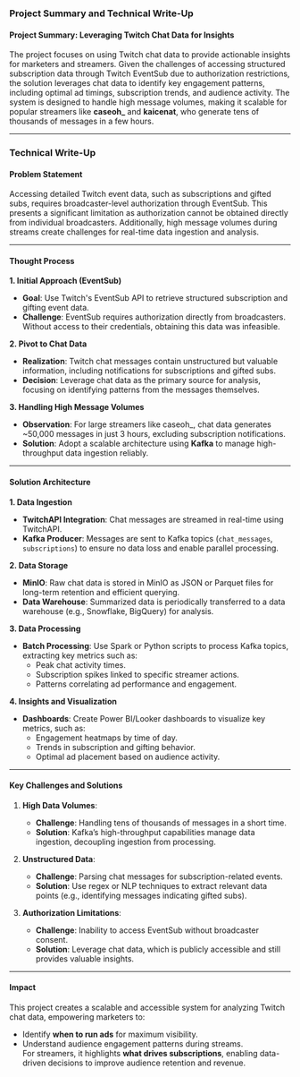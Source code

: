 ### **Project Summary and Technical Write-Up**

#### **Project Summary: Leveraging Twitch Chat Data for Insights**

The project focuses on using Twitch chat data to provide actionable insights for marketers and streamers. Given the challenges of accessing structured subscription data through Twitch EventSub due to authorization restrictions, the solution leverages chat data to identify key engagement patterns, including optimal ad timings, subscription trends, and audience activity. The system is designed to handle high message volumes, making it scalable for popular streamers like **caseoh\_** and **kaicenat**, who generate tens of thousands of messages in a few hours.

---

### **Technical Write-Up**

#### **Problem Statement**

Accessing detailed Twitch event data, such as subscriptions and gifted subs, requires broadcaster-level authorization through EventSub. This presents a significant limitation as authorization cannot be obtained directly from individual broadcasters. Additionally, high message volumes during streams create challenges for real-time data ingestion and analysis.

---

#### **Thought Process**

**1. Initial Approach (EventSub)**

- **Goal**: Use Twitch's EventSub API to retrieve structured subscription and gifting event data.
- **Challenge**: EventSub requires authorization directly from broadcasters. Without access to their credentials, obtaining this data was infeasible.

**2. Pivot to Chat Data**

- **Realization**: Twitch chat messages contain unstructured but valuable information, including notifications for subscriptions and gifted subs.
- **Decision**: Leverage chat data as the primary source for analysis, focusing on identifying patterns from the messages themselves.

**3. Handling High Message Volumes**

- **Observation**: For large streamers like caseoh\_, chat data generates ~50,000 messages in just 3 hours, excluding subscription notifications.
- **Solution**: Adopt a scalable architecture using **Kafka** to manage high-throughput data ingestion reliably.

---

#### **Solution Architecture**

**1. Data Ingestion**

- **TwitchAPI Integration**: Chat messages are streamed in real-time using TwitchAPI.
- **Kafka Producer**: Messages are sent to Kafka topics (`chat_messages`, `subscriptions`) to ensure no data loss and enable parallel processing.

**2. Data Storage**

- **MinIO**: Raw chat data is stored in MinIO as JSON or Parquet files for long-term retention and efficient querying.
- **Data Warehouse**: Summarized data is periodically transferred to a data warehouse (e.g., Snowflake, BigQuery) for analysis.

**3. Data Processing**

- **Batch Processing**: Use Spark or Python scripts to process Kafka topics, extracting key metrics such as:
  - Peak chat activity times.
  - Subscription spikes linked to specific streamer actions.
  - Patterns correlating ad performance and engagement.

**4. Insights and Visualization**

- **Dashboards**: Create Power BI/Looker dashboards to visualize key metrics, such as:
  - Engagement heatmaps by time of day.
  - Trends in subscription and gifting behavior.
  - Optimal ad placement based on audience activity.

---

#### **Key Challenges and Solutions**

1. **High Data Volumes**:

   - **Challenge**: Handling tens of thousands of messages in a short time.
   - **Solution**: Kafka’s high-throughput capabilities manage data ingestion, decoupling ingestion from processing.

2. **Unstructured Data**:

   - **Challenge**: Parsing chat messages for subscription-related events.
   - **Solution**: Use regex or NLP techniques to extract relevant data points (e.g., identifying messages indicating gifted subs).

3. **Authorization Limitations**:
   - **Challenge**: Inability to access EventSub without broadcaster consent.
   - **Solution**: Leverage chat data, which is publicly accessible and still provides valuable insights.

---

#### **Impact**

This project creates a scalable and accessible system for analyzing Twitch chat data, empowering marketers to:

- Identify **when to run ads** for maximum visibility.
- Understand audience engagement patterns during streams.  
  For streamers, it highlights **what drives subscriptions**, enabling data-driven decisions to improve audience retention and revenue.
